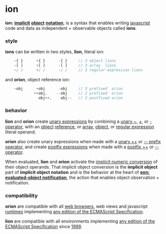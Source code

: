 # ion

**ion:** [**implicit**](http://tfd.com/implicit)
[**object**](https://en.wikipedia.org/wiki/Object_%28computer_science%29)
[**notation**](https://en.wikipedia.org/wiki/Notation#Computing),
is a syntax that enables writing
[javascript](http://www.ecma-international.org/publications/standards/Ecma-262.htm)
code and data as independent + observable objects called **ions**.

### style

**ions** can be written in two styles, **lion**, literal ion:

```javascript
    ~{ }      +{ }      -{ }     // 3 object lions
    ~[ ]      +[ ]      -[ ]     // 3 array  lions
    ~/ /      +/ /      -/ /     // 3 regular-expression lions
```
and **orion**, object reference ion:

```javascript
    ~obj      +obj      -obj     // 3 prefixed  orion
             ++obj,    --obj     // 2 prefixed  orion
               obj++,    obj--   // 2 postfixed orion
```

### behavior

**lion** and **orion** create
[unary expressions](http://www.ecma-international.org/ecma-262/6.0/index.html#sec-unary-operators)
by combining a
[unary ~](http://www.ecma-international.org/ecma-262/6.0/index.html#sec-bitwise-not-operator),
[+](http://www.ecma-international.org/ecma-262/6.0/index.html#sec-unary-plus-operator), or
[- operator](http://www.ecma-international.org/ecma-262/6.0/index.html#sec-unary-minus-operator), with an
[object](http://www.ecma-international.org/ecma-262/6.0/index.html#sec-object-type)
[reference](http://www.ecma-international.org/ecma-262/6.0/index.html#sec-reference-specification-type), or
[array](http://www.ecma-international.org/ecma-262/6.0/index.html#sec-array-initializer),
[object](http://www.ecma-international.org/ecma-262/6.0/index.html#sec-object-initializer), or
[regular expression](http://www.ecma-international.org/ecma-262/6.0/index.html#sec-literals-regular-expression-literals)
literal operand.

**orion** also create unary expressions when made with a
[unary ++](http://www.ecma-international.org/ecma-262/6.0/index.html#sec-prefix-increment-operator) or
[-- prefix operator](http://www.ecma-international.org/ecma-262/6.0/index.html#sec-prefix-decrement-operator),
and create
[postfix expressions](http://www.ecma-international.org/ecma-262/6.0/index.html#sec-postfix-expressions)
when made with a
[postfix ++](http://www.ecma-international.org/ecma-262/6.0/index.html#sec-postfix-increment-operator) or
[-- operator](http://www.ecma-international.org/ecma-262/6.0/index.html#sec-postfix-decrement-operator).


When evaluated, **lion** and **orion** activate the
[implicit numeric conversion](http://www.ecma-international.org/ecma-262/6.0/index.html#sec-tonumber)
of their object operands. That implicit object conversion is the **implicit object**
part of **implicit object notation** and is the behavior at the heart of
[**eon: evaluated-object notification**](eon.md), the action that enables
object observation + notification.

### compatibility

**orion** are compatible with all
[web browsers](https://en.wikipedia.org/wiki/Web_browser), web views and
javascript [runtimes](http://en.wikipedia.org/wiki/JavaScript_engine)
implementing [any edition of the ECMAScript Specification](http://www.ecma-international.org/publications/standards/Ecma-262-arch.htm).

**lion** are compatible with all environments implementing
[any edition of the ECMAScript Specification](http://www.ecma-international.org/publications/standards/Ecma-262-arch.htm)
since [1999](http://www.ecma-international.org/publications/files/ECMA-ST-ARCH/ECMA-262,%203rd%20edition,%20December%201999.pdf).
